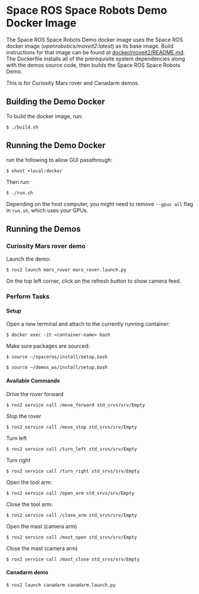 # Space ROS Space Robots Demo Docker Image

The Space ROS Space Robots Demo docker image uses the Space ROS docker image (*openrobotics/moveit2:latest*) as its base image. Build instructions for that image can be found at [docker/moveit2/README.md](https://github.com/space-ros/docker/blob/main/moveit2/README.md). The Dockerfile installs all of the prerequisite system dependencies along with the demos source code, then builds the Space ROS Space Robots Demo.

This is for Curiosity Mars rover and Canadarm demos.

## Building the Demo Docker

To build the docker image, run:

```
$ ./build.sh
```

## Running the Demo Docker

run the following to allow GUI passthrough:
```
$ xhost +local:docker
```

Then run:
```
$ ./run.sh
```

Depending on the host computer, you might need to remove ```--gpus all``` flag in ```run.sh```, which uses your GPUs.

## Running the Demos

### Curiosity Mars rover demo
Launch the demo:
```
$ ros2 launch mars_rover mars_rover.launch.py
```

On the top left corner, click on the refresh button to show camera feed.

### Perform Tasks

#### Setup

Open a new terminal and attach to the currently running container:

```
$ docker exec -it <container-name> bash
```

Make sure packages are sourced:

```
$ source ~/spaceros/install/setup.bash
```

```
$ source ~/demos_ws/install/setup.bash
```

#### Available Commands

Drive the rover forward

```
$ ros2 service call /move_forward std_srvs/srv/Empty
```

Stop the rover

```
$ ros2 service call /move_stop std_srvs/srv/Empty
```

Turn left

```
$ ros2 service call /turn_left std_srvs/srv/Empty
```

Turn right

```
$ ros2 service call /turn_right std_srvs/srv/Empty
```

Open the tool arm:

```
$ ros2 service call /open_arm std_srvs/srv/Empty
```

Close the tool arm:

```
$ ros2 service call /close_arm std_srvs/srv/Empty
```

Open the mast (camera arm)

```
$ ros2 service call /mast_open std_srvs/srv/Empty
```

Close the mast (camera arm)

```
$ ros2 service call /mast_close std_srvs/srv/Empty
```

#### Canadarm demo

```
$ ros2 launch canadarm canadarm.launch.py
```
